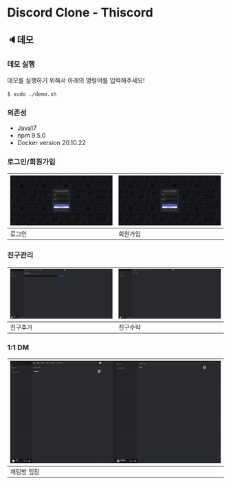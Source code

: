 # Discord Clone - Thiscord

## 🔈데모

### 데모 실행

데모를 실행하기 위해서 아래의 명령어를 입력해주세요!

```shell
$ sudo ./demo.sh
```

### 의존성
- Java17
- npm 9.5.0
- Docker version 20.10.22

### 로그인/회원가입

| ![로그인](docs/assets/login.gif) | ![회원가입](docs/assets/register.gif) |
| -------------------------------------------- | ------------------------------------------------- |
| 로그인                                       | 회원가입                                          |

### 친구관리

| ![친구추가](docs/assets/freind-request.gif) | ![친구수락](docs/assets/freind-accept.gif) |
| ----------------------------------------------------- | -------------------------------------------------------- |
| 친구추가                                              | 친구수락                                                 |


### 1:1 DM

| ![1:1 채팅](docs/assets/chat-DM.gif) |
| ----------------------------------------------------- |
| 채팅방 입장          |
